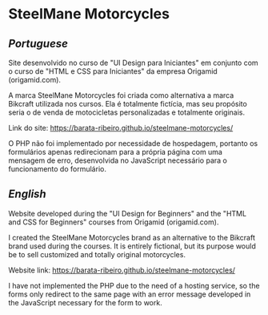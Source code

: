 # SteelMane Motorcycles

## _Portuguese_

Site desenvolvido no curso de "UI Design para Iniciantes" em conjunto com o curso de "HTML e CSS para Iniciantes" da empresa Origamid (origamid.com).

A marca SteelMane Motorcycles foi criada como alternativa a marca Bikcraft utilizada nos cursos. Ela é totalmente fictícia, mas seu propósito seria o de venda de motocicletas personalizadas e totalmente originais.

Link do site: <https://barata-ribeiro.github.io/steelmane-motorcycles/>

O PHP não foi implementado por necessidade de hospedagem, portanto os formulários apenas redirecionam para a própria página com uma mensagem de erro, desenvolvida no JavaScript necessário para o funcionamento do formulário.

## _English_

Website developed during the "UI Design for Beginners" and the "HTML and CSS for Beginners" courses from Origamid (origamid.com).

I created the SteelMane Motorcycles brand as an alternative to the Bikcraft brand used during the courses. It is entirely fictional, but its purpose would be to sell customized and totally original motorcycles.

Website link: <https://barata-ribeiro.github.io/steelmane-motorcycles/>

I have not implemented the PHP due to the need of a hosting service, so the forms only redirect to the same page with an error message developed in the JavaScript necessary for the form to work.
